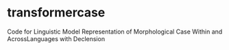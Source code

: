 # transformercase
Code for Linguistic Model Representation of Morphological Case Within and AcrossLanguages with Declension
